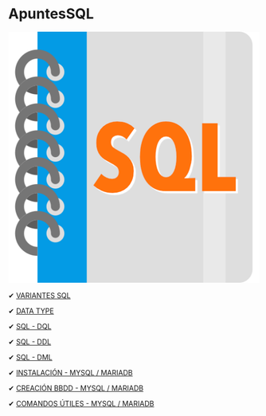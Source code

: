 # ApuntesSQL

![Imagen SQL](./imagenes/sql.png)

✔ [VARIANTES SQL](./SQL_y_sus_variantes.md)

✔ [DATA TYPE](./Tipos_de_datos.md)

✔ [SQL - DQL](./SQL_DQL.md)

✔ [SQL - DDL](./SQL_DDL.md)

✔ [SQL - DML](./SQL_DML.md)

✔ [INSTALACIÓN - MYSQL / MARIADB](https://gist.github.com/christiancf9/2d4452556ae7fbd1514f65af6360619b) 

✔ [CREACIÓN BBDD - MYSQL / MARIADB](./Instalacion_MySQL_MariaDB.sql)

✔ [COMANDOS ÚTILES - MYSQL / MARIADB](./Instalacion_MySQL_MariaDB.sql)
